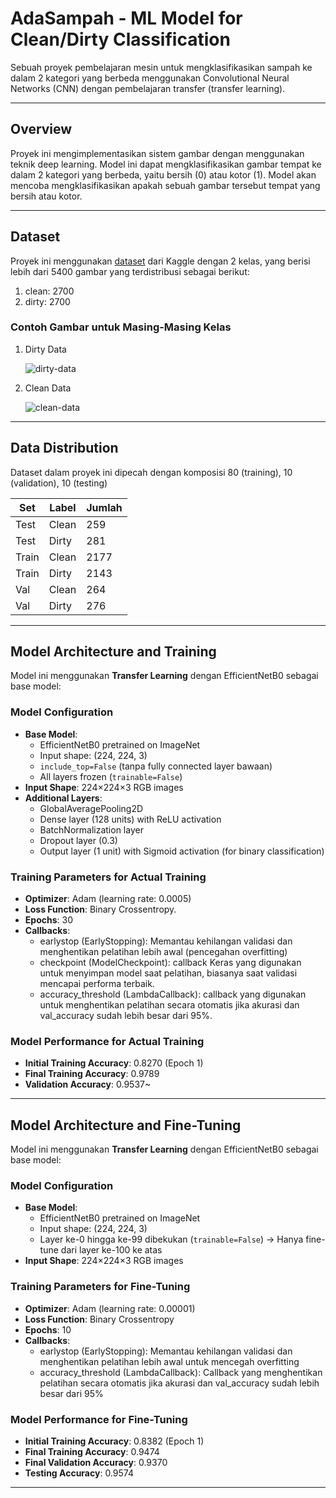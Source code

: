 # AdaSampah - ML Model for Clean/Dirty Classification
Sebuah proyek pembelajaran mesin untuk mengklasifikasikan sampah ke dalam 2 kategori yang berbeda menggunakan Convolutional Neural Networks (CNN) dengan pembelajaran transfer (transfer learning). 

---
## Overview
Proyek ini mengimplementasikan sistem gambar dengan menggunakan teknik deep learning. Model ini dapat mengklasifikasikan gambar tempat ke dalam 2 kategori yang berbeda, yaitu bersih (0) atau kotor (1). Model akan mencoba mengklasifikasikan apakah sebuah gambar tersebut tempat yang bersih atau kotor.

---
## Dataset

Proyek ini menggunakan [dataset](https://www.kaggle.com/datasets/ibnurajuhumam/bersih-kotor-dataset) dari Kaggle dengan 2 kelas, yang berisi lebih dari 5400 gambar yang terdistribusi sebagai berikut:

1. clean: 2700
2. dirty: 2700

### **Contoh Gambar untuk Masing-Masing Kelas**
1. Dirty Data

   ![dirty-data](https://github.com/user-attachments/assets/fc55eb51-4a2f-4825-9965-0f4696a827c5)

3. Clean Data

   ![clean-data](https://github.com/user-attachments/assets/e546af13-dfd4-4a0a-9c66-376d368fee62)

---
## Data Distribution
Dataset dalam proyek ini dipecah dengan komposisi 80 (training), 10 (validation), 10 (testing)

| Set   | Label | Jumlah |
|-------|-------|--------|
| Test  | Clean | 259    |
| Test  | Dirty | 281    |
| Train | Clean | 2177   |
| Train | Dirty | 2143   |
| Val   | Clean | 264    |
| Val   | Dirty | 276    |

---

## Model Architecture and Training

Model ini menggunakan **Transfer Learning** dengan EfficientNetB0 sebagai base model:

### Model Configuration
- **Base Model**:
  - EfficientNetB0 pretrained on ImageNet
  - Input shape: (224, 224, 3)
  - `include_top=False` (tanpa fully connected layer bawaan)
  - All layers frozen (`trainable=False`)
- **Input Shape**: 224×224×3 RGB images
- **Additional Layers**:
  - GlobalAveragePooling2D
  - Dense layer (128 units) with ReLU activation
  - BatchNormalization layer
  - Dropout layer (0.3)
  - Output layer (1 unit) with Sigmoid activation (for binary classification)

### Training Parameters for Actual Training
- **Optimizer**: Adam (learning rate: 0.0005)
- **Loss Function**: Binary Crossentropy.
- **Epochs**: 30
- **Callbacks**: 
   - earlystop (EarlyStopping): Memantau kehilangan validasi dan menghentikan pelatihan lebih awal (pencegahan overfitting)
   - checkpoint (ModelCheckpoint): callback Keras yang digunakan untuk menyimpan model saat pelatihan, biasanya saat validasi mencapai performa terbaik.
   - accuracy_threshold (LambdaCallback): callback yang digunakan untuk menghentikan pelatihan secara otomatis jika akurasi dan val_accuracy sudah lebih besar dari 95%.

### Model Performance for Actual Training
- **Initial Training Accuracy**: 0.8270 (Epoch 1)
- **Final Training Accuracy**: 0.9789
- **Validation Accuracy**: 0.9537~

---
## Model Architecture and Fine-Tuning 

Model ini menggunakan **Transfer Learning** dengan EfficientNetB0 sebagai base model:

### Model Configuration
- **Base Model**:
  - EfficientNetB0 pretrained on ImageNet
  - Input shape: (224, 224, 3)
  - Layer ke-0 hingga ke-99 dibekukan (`trainable=False`) -> Hanya fine-tune dari layer ke-100 ke atas 
- **Input Shape**: 224×224×3 RGB images

### Training Parameters for Fine-Tuning
- **Optimizer**: Adam (learning rate: 0.00001)  
- **Loss Function**: Binary Crossentropy  
- **Epochs**: 10  
- **Callbacks**:  
   - earlystop (EarlyStopping): Memantau kehilangan validasi dan menghentikan pelatihan lebih awal untuk mencegah overfitting  
   - accuracy_threshold (LambdaCallback): Callback yang menghentikan pelatihan secara otomatis jika akurasi dan val_accuracy sudah lebih besar dari 95%  

### Model Performance for Fine-Tuning
- **Initial Training Accuracy**: 0.8382 (Epoch 1)  
- **Final Training Accuracy**: 0.9474
- **Final Validation Accuracy**: 0.9370  
- **Testing Accuracy**: 0.9574 
---




